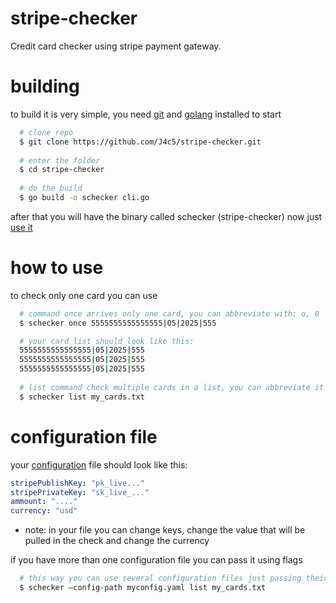 # stripe-checker
Credit card checker using stripe payment gateway.

# building
to build it is very simple, you need [git](https://git-scm.com/) and [golang](https://go.dev/) installed to start
```bash
  # clone repo
  $ git clone https://github.com/J4c5/stripe-checker.git
  
  # enter the folder
  $ cd stripe-checker
  
  # do the build
  $ go build -o schecker cli.go
```
after that you will have the binary called schecker (stripe-checker) now just [use it](https://github.com/J4c5/stripe-checker/edit/main/README.md#how-to-use)

# how to use
to check only one card you can use
```bash
  # command once arrives only one card, you can abbreviate with: o, 0
  $ schecker once 5555555555555555|05|2025|555  
```
```bash
  # your card list should look like this:
  5555555555555555|05|2025|555
  5555555555555555|05|2025|555
  5555555555555555|05|2025|555
  
  # list command check multiple cards in a list, you can abbreviate it with: l
  $ schecker list my_cards.txt
```

# configuration file
your [configuration](https://github.com/J4c5/stripe-checker/blob/main/config.yaml) file should look like this:
```yaml
stripePublishKey: "pk_live..."
stripePrivateKey: "sk_live_..."
ammount: "...."
currency: "usd"
```
- note: in your file you can change keys, change the value that will be pulled in the check and change the currency

if you have more than one configuration file you can pass it using flags
```bash
  # this way you can use several configuration files just passing their name in the config path flag
  $ schecker —config-path myconfig.yaml list my_cards.txt
```
